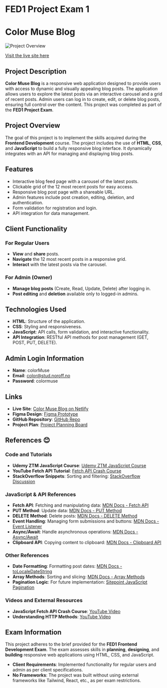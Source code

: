 # FED1 Project Exam 1

# Color Muse Blog


![Project Overview](https://i.postimg.cc/4NMFDNpV/project.jpg)


[Visit the live site here](https://color-muse-blog-project-exam-1.netlify.app/)

## Project Description

**Color Muse Blog** is a responsive web application designed to provide users with access to dynamic and visually appealing blog posts. The application allows users to explore the latest posts via an interactive carousel and a grid of recent posts. Admin users can log in to create, edit, or delete blog posts, ensuring full control over the content. This project was completed as part of the **FED1 Project Exam**.

## Project Overview

The goal of this project is to implement the skills acquired during the **Frontend Development** course. The project includes the use of **HTML**, **CSS**, and **JavaScript** to build a fully responsive blog interface. It dynamically integrates with an API for managing and displaying blog posts.

## Features

- Interactive blog feed page with a carousel of the latest posts.
- Clickable grid of the 12 most recent posts for easy access.
- Responsive blog post page with a shareable URL.
- Admin features include post creation, editing, deletion, and authentication.
- Form validation for registration and login.
- API integration for data management.

## Client Functionality

### For Regular Users
- **View** and **share** posts.
- **Navigate** the 12 most recent posts in a responsive grid.
- **Interact** with the latest posts via the carousel.

### For Admin (Owner)
- **Manage blog posts** (Create, Read, Update, Delete) after logging in.
- **Post editing** and **deletion** available only to logged-in admins.

## Technologies Used

- **HTML**: Structure of the application.
- **CSS**: Styling and responsiveness.
- **JavaScript**: API calls, form validation, and interactive functionality.
- **API Integration**: RESTful API methods for post management (GET, POST, PUT, DELETE).

## Admin Login Information

- **Name**: colorMuse
- **Email**: color@stud.noroff.no 
- **Password**: colormuse

## Links

- **Live Site**: [Color Muse Blog on Netlify](https://color-muse-blog-project-exam-1.netlify.app/)
- **Figma Design**: [Figma Prototype](https://www.figma.com/design/x5HWYrvYzliBv8n56oIKrj/Project-Exam-1?node-id=0-1&t=YkQnVU38o5pxEn29-1)
- **GitHub Repository**: [GitHub Repo](https://github.com/sanakhuram/FED-PE1-SanaKhuram-color-muse-blog-)
- **Project Plan**: [Project Planning Board](https://github.com/users/sanakhuram/projects/3)

## References 😊

### Code and Tutorials
- **Udemy ZTM JavaScript Course**: [Udemy ZTM JavaScript Course](https://www.udemy.com/course/the-complete-javascript-course/)
- **YouTube Fetch API Tutorial**: [Fetch API Crash Course](https://www.youtube.com/watch?v=cuEtnrL9-H0)
- **StackOverflow Snippets**: Sorting and filtering: [StackOverflow Discussion](https://stackoverflow.com/questions/63155747/sort-filter-multiple-arrays)

### JavaScript & API References
- **Fetch API**: Fetching and manipulating data: [MDN Docs - Fetch API](https://developer.mozilla.org/en-US/docs/Web/API/Fetch_API)
- **PUT Method**: Update data: [MDN Docs - PUT Method](https://developer.mozilla.org/en-US/docs/Web/HTTP/Methods/PUT)
- **DELETE Method**: Delete posts: [MDN Docs - DELETE Method](https://developer.mozilla.org/en-US/docs/Web/HTTP/Methods/DELETE)
- **Event Handling**: Managing form submissions and buttons: [MDN Docs - Event Listener](https://developer.mozilla.org/en-US/docs/Web/API/EventListener)
- **Async/Await**: Handle asynchronous operations: [MDN Docs - Async/Await](https://developer.mozilla.org/en-US/docs/Learn/JavaScript/Asynchronous/Async_await)
- **Clipboard API**: Copying content to clipboard: [MDN Docs - Clipboard API](https://developer.mozilla.org/en-US/docs/Web/API/Clipboard_API)

### Other References
- **Date Formatting**: Formatting post dates: [MDN Docs - toLocaleDateString](https://developer.mozilla.org/en-US/docs/Web/JavaScript/Reference/Global_Objects/Date/toLocaleDateString)
- **Array Methods**: Sorting and slicing: [MDN Docs - Array Methods](https://developer.mozilla.org/en-US/docs/Web/JavaScript/Reference/Global_Objects/Array)
- **Pagination Logic**: For future implementation: [Sitepoint JavaScript Pagination](https://www.sitepoint.com/pagination-javascript)

### Videos and External Resources
- **JavaScript Fetch API Crash Course**: [YouTube Video](https://www.youtube.com/watch?v=cuEtnrL9-H0)
- **Understanding HTTP Methods**: [YouTube Video](https://www.youtube.com/watch?v=vV0bZKIyxmM)

## Exam Information

This project adheres to the brief provided for the **FED1 Frontend Development Exam**. The exam assesses skills in **planning**, **designing**, and **building** responsive web applications using HTML, CSS, and JavaScript.

- **Client Requirements**: Implemented functionality for regular users and admin as per client specifications.
- **No Frameworks**: The project was built without using external frameworks like Tailwind, React, etc., as per exam restrictions.

